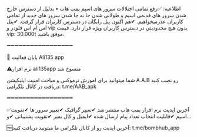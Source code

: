 اطلاعیه:
✅رفع تمامی اختلالات سرور های اسپم بمب هاب
• بدلیل از دسترس خارج شدن سرور های قدیمی اسپم و طولانی شدن جا به جا شدن سرور های جدید از تمامی کاربران عذرمیخواهیم.
✔هم اکنون پنل رایگان در دسترس کاربران قرار گرفت.
✔پنل اس ام اس فلودر و vip بدون هیچ محدودیتی در دسترس کاربران ویژه قرار دارد.
قیمت vip: 30.000t
موفق باشید.

➖➖➖➖➖➖➖➖➖➖➖➖➖➖➖➖➖

🔴 پایان فعالیت Ali135 app

⚠️نرم افزار ali135app منسوخ شد

شما میتوانید برای اموزش ترموکس و مباحث امنیت اپلیکیشن A.A.B رو نصب کنید
دریافت در کانال تلگرامی:
t.me/AAB_apk

➖➖➖➖➖➖➖➖➖➖➖➖➖➖➖➖➖

✅آخرین اپدیت نرم افزار بمب هاب منتشر شد
✔تغییر گرافیک
✔تغییر سرور ها
✔تقویت اسپم
✔قابلیت انتخاب تعداد پیام ارسال شده
✔ایمیل و کال بمبر
✔تقویت پشتیبانی
✔و...

🆓️آخرین اپدیت رو از کانال تلگرامی ما میتونید دریافت کنید:
t.me/bombhub_app
